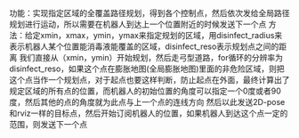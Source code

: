 功能：实现指定区域的全覆盖路径规划，得到各个控制点，然后依次发给全局路径规划进行运动，所以需要在机器人到达上一个位置附近的时候发送下一个点
方法：给定xmin，xmax，ymin，ymax来指定规划的区域，用disinfect_radius来表示机器人某个位置能消毒液能覆盖的区域，disinfect_reso表示规划点之间的距离
我们直接从（xmin，ymin）开始规划，然后走弓型道路，for循环的分辨率为disinfect_reso，如果这个点在膨胀地图(全局膨胀地图)里面的非危险区域，则把这个点当作一个规划点，对于起点也要这样判断，防止起点在外面，最终计算出了规定区域的所有点的位置，而机器人的初始位置的角度可以指定一个0度或者90度，然后其他的点的角度就为此点与上一个点的连线方向
然后以此发送2D-pose和rviz一样的目标点，然后开始订阅机器人的位置，如果机器人到达这个点一定的范围，则发送下一个点
